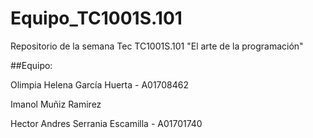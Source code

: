 # Equipo_TC1001S.101
Repositorio de la semana Tec TC1001S.101 "El arte de la programación"

##Equipo:

Olimpia Helena García Huerta - A01708462

Imanol Muñiz Ramirez 

Hector Andres Serrania Escamilla - A01701740
